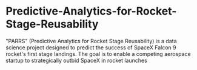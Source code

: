 # Predictive-Analytics-for-Rocket-Stage-Reusability
"PARRS" (Predictive Analytics for Rocket Stage Reusability) is a data science project designed to predict the success of SpaceX Falcon 9 rocket's first stage landings. The goal is to enable a competing aerospace startup to strategically outbid SpaceX in rocket launches
